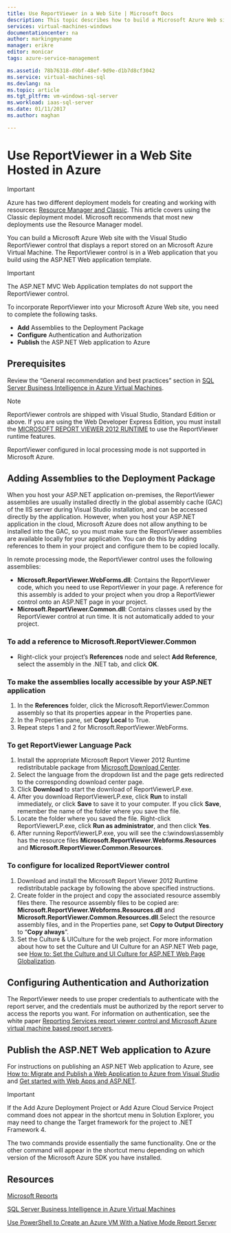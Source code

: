 ```yaml
---
title: Use ReportViewer in a Web Site | Microsoft Docs
description: This topic describes how to build a Microsoft Azure Web site with the Visual Studio ReportViewer control that displays a report stored on an Microsoft Azure Virtual Machine.
services: virtual-machines-windows
documentationcenter: na
author: markingmyname
manager: erikre
editor: monicar
tags: azure-service-management

ms.assetid: 78b76318-d9bf-48ef-9d9e-d1b7d8cf3042
ms.service: virtual-machines-sql
ms.devlang: na
ms.topic: article
ms.tgt_pltfrm: vm-windows-sql-server
ms.workload: iaas-sql-server
ms.date: 01/11/2017
ms.author: maghan

---
```

# Use ReportViewer in a Web Site Hosted in Azure
> [!IMPORTANT] 
> Azure has two different deployment models for creating and working with resources: [Resource Manager and Classic](../../../azure-resource-manager/resource-manager-deployment-model.md). This article covers using the Classic deployment model. Microsoft recommends that most new deployments use the Resource Manager model.

You can build a Microsoft Azure Web site with the Visual Studio ReportViewer control that displays a report stored on an Microsoft Azure Virtual Machine. The ReportViewer control is in a Web application that you build using the ASP.NET Web application template.

> [!IMPORTANT]
> The ASP.NET MVC Web Application templates do not support the ReportViewer control.

To incorporate ReportViewer into your Microsoft Azure Web site, you need to complete the following tasks.

* **Add** Assemblies to the Deployment Package
* **Configure** Authentication and Authorization
* **Publish** the ASP.NET Web application to Azure

## Prerequisites
Review the “General recommendation and best practices” section in [SQL Server Business Intelligence in Azure Virtual Machines](../classic/ps-sql-bi.md).

> [!NOTE]
> ReportViewer controls are shipped with Visual Studio, Standard Edition or above. If you are using the Web Developer Express Edition, you must install the [MICROSOFT REPORT VIEWER 2012 RUNTIME](https://www.microsoft.com/download/details.aspx?id=35747) to use the ReportViewer runtime features.
> 
> ReportViewer configured in local processing mode is not supported in Microsoft Azure.

## Adding Assemblies to the Deployment Package
When you host your ASP.NET application on-premises, the ReportViewer assemblies are usually installed directly in the global assembly cache (GAC) of the IIS server during Visual Studio installation, and can be accessed directly by the application. However, when you host your ASP.NET application in the cloud, Microsoft Azure does not allow anything to be installed into the GAC, so you must make sure the ReportViewer assemblies are available locally for your application. You can do this by adding references to them in your project and configure them to be copied locally.

In remote processing mode, the ReportViewer control uses the following assemblies:

* **Microsoft.ReportViewer.WebForms.dll**: Contains the ReportViewer code, which you need to use ReportViewer in your page. A reference for this assembly is added to your project when you drop a ReportViewer control onto an ASP.NET page in your project.
* **Microsoft.ReportViewer.Common.dll**: Contains classes used by the ReportViewer control at run time. It is not automatically added to your project.

### To add a reference to Microsoft.ReportViewer.Common
* Right-click your project’s **References** node and select **Add Reference**, select the assembly in the .NET tab, and click **OK**.

### To make the assemblies locally accessible by your ASP.NET application
1. In the **References** folder, click the Microsoft.ReportViewer.Common assembly so that its properties appear in the Properties pane.
2. In the Properties pane, set **Copy Local** to True.
3. Repeat steps 1 and 2 for Microsoft.ReportViewer.WebForms.

### To get ReportViewer Language Pack
1. Install the appropriate Microsoft Report Viewer 2012 Runtime redistributable package from [Microsoft Download Center](http://go.microsoft.com/fwlink/?LinkId=317386).
2. Select the language from the dropdown list and the page gets redirected to the corresponding download center page.
3. Click **Download** to start the download of ReportViewerLP.exe.
4. After you download ReportViewerLP.exe, click **Run** to install immediately, or click **Save** to save it to your computer. If you click **Save**, remember the name of the folder where you save the file.
5. Locate the folder where you saved the file. Right-click ReportViewerLP.exe, click **Run as administrator**, and then click **Yes**.
6. After running ReportViewerLP.exe, you will see the c:\windows\assembly has the resource files **Microsoft.ReportViewer.Webforms.Resources** and **Microsoft.ReportViewer.Common.Resources**.

### To configure for localized ReportViewer control
1. Download and install the Microsoft Report Viewer 2012 Runtime redistributable package by following the above specified instructions.
2. Create <language> folder in the project and copy the associated resource assembly files there. The resource assembly files to be copied are: **Microsoft.ReportViewer.Webforms.Resources.dll** and **Microsoft.ReportViewer.Common.Resources.dll**.Select the resource assembly files, and in the Properties pane, set **Copy to Output Directory** to “**Copy always**”.
3. Set the Culture & UICulture for the web project. For more information about how to set the Culture and UI Culture for an ASP.NET Web page, see [How to: Set the Culture and UI Culture for ASP.NET Web Page Globalization](http://go.microsoft.com/fwlink/?LinkId=237461).

## Configuring Authentication and Authorization
The ReportViewer needs to use proper credentials to authenticate with the report server, and the credentials must be authorized by the report server to access the reports you want. For information on authentication, see the white paper [Reporting Services report viewer control and Microsoft Azure virtual machine based report servers](https://msdn.microsoft.com/library/azure/dn753698.aspx).

## Publish the ASP.NET Web application to Azure
For instructions on publishing an ASP.NET Web application to Azure, see [How to: Migrate and Publish a Web Application to Azure from Visual Studio](../../../vs-azure-tools-migrate-publish-web-app-to-cloud-service.md) and [Get started with Web Apps and ASP.NET](../../../app-service/app-service-web-get-started-dotnet.md).

> [!IMPORTANT]
> If the Add Azure Deployment Project or Add Azure Cloud Service Project command does not appear in the shortcut menu in Solution Explorer, you may need to change the Target framework for the project to .NET Framework 4.
> 
> The two commands provide essentially the same functionality. One or the other command will appear in the shortcut menu depending on which version of the Microsoft Azure SDK you have installed.
> 
> 

## Resources
[Microsoft Reports](http://go.microsoft.com/fwlink/?LinkId=205399)

[SQL Server Business Intelligence in Azure Virtual Machines](../classic/ps-sql-bi.md)

[Use PowerShell to Create an Azure VM With a Native Mode Report Server](../classic/ps-sql-report.md)


